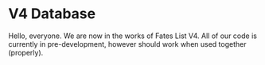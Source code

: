 # V4 Database

Hello, everyone. We are now in the works of Fates List V4. All of our code is currently in pre-development, however should work when used together (properly).
